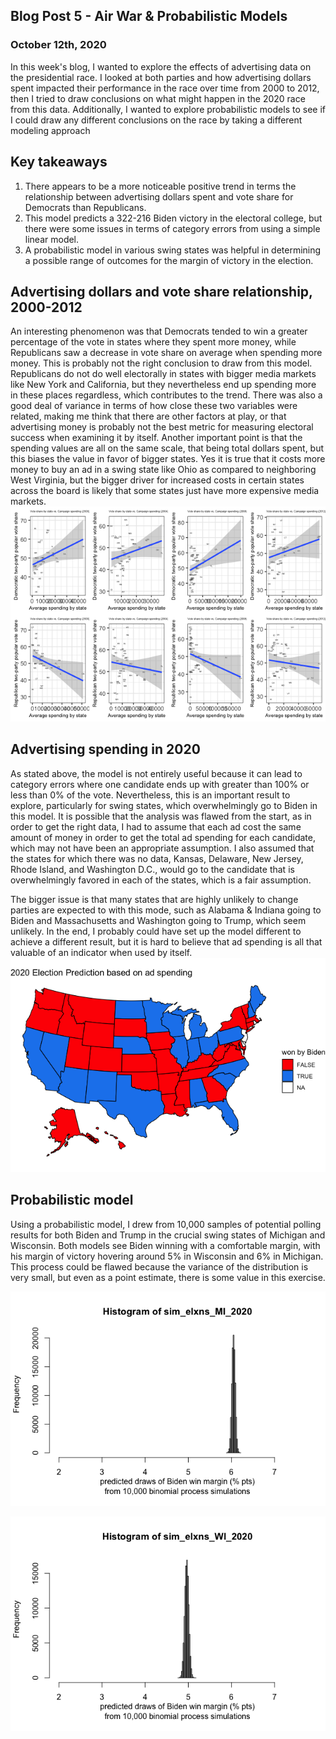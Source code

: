 ## Blog Post 5 - Air War & Probabilistic Models
### October 12th, 2020

In this week's blog, I wanted to explore the effects of advertising data on the presidential race. I looked at both parties and how advertising dollars spent impacted their performance in the race over time from 2000 to 2012, then I tried to draw conclusions on what might happen in the 2020 race from this data.
Additionally, I wanted to explore probabilistic models to see if I could draw any different conclusions on the race by taking a different modeling approach

## Key takeaways
1. There appears to be a more noticeable positive trend in terms the relationship between advertising dollars spent and vote share for Democrats than Republicans.
2. This model predicts a 322-216 Biden victory in the electoral college, but there were some issues in terms of category errors from using a simple linear model.
3. A probabilistic model in various swing states was helpful in determining a possible range of outcomes for the margin of victory in the election.

## Advertising dollars and vote share relationship, 2000-2012
An interesting phenomenon was that Democrats tended to win a greater percentage of the vote in states where they spent more money, while Republicans saw a decrease in vote share on average when spending more money. This is probably not the right conclusion to draw from this model. Republicans do not do well electorally in states with bigger media markets like New York and California, but they nevertheless end up spending more in these places regardless, which contributes to the trend. There was also a good deal of variance in terms of how close these two variables were related, making me think that there are other factors at play, or that advertising money is probably not the best metric for measuring electoral success when examining it by itself. Another important point is that the spending values are all on the same scale, that being total dollars spent, but this biases the value in favor of bigger states. Yes it is true that it costs more money to buy an ad in a swing state like Ohio as compared to neighboring West Virginia, but the bigger driver for increased costs in certain states across the board is likely that some states just have more expensive media markets.
![](https://github.com/eric-white2021/gov1347blog/blob/gh-pages/Ad_spending.png?raw=true)



## Advertising spending in 2020
As stated above, the model is not entirely useful because it can lead to category errors where one candidate ends up with greater than 100% or less than 0% of the vote. Nevertheless, this is an important result to explore, particularly for swing states, which overwhelmingly go to Biden in this model. It is possible that the analysis was flawed from the start, as in order to get the right data, I had to assume that each ad cost the same amount of money in order to get the total ad spending for each candidate, which may not have been an appropriate assumption. I also assumed that the states for which there was no data, Kansas, Delaware, New Jersey, Rhode Island, and Washington D.C., would go to the candidate that is overwhelmingly favored in each of the states, which is a fair assumption.

The bigger issue is that many states that are highly unlikely to change parties are expected to with this mode, such as Alabama & Indiana going to Biden and Massachusetts and Washington going to Trump, which seem unlikely. In the end, I probably could have set up the model different to achieve a different result, but it is hard to believe that ad spending is all that valuable of an indicator when used by itself.
![](https://github.com/eric-white2021/gov1347blog/blob/gh-pages/2020_ads.png?raw=true)



## Probabilistic model
Using a probabilistic model, I drew from 10,000 samples of potential polling results for both Biden and Trump in the crucial swing states of Michigan and Wisconsin. Both models see Biden winning with a comfortable margin, with his margin of victory hovering around 5% in Wisconsin and 6% in Michigan. This process could be flawed because the variance of the distribution is very small, but even as a point estimate, there is some value in this exercise.

![](https://github.com/eric-white2021/gov1347blog/blob/gh-pages/MI_hist.png?raw=true)

![](https://github.com/eric-white2021/gov1347blog/blob/gh-pages/WI_hist.png?raw=true)

